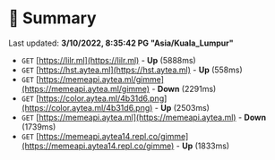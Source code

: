 # 📖 Summary
Last updated: **3/10/2022, 8:35:42 PG "Asia/Kuala_Lumpur"**

- `GET` [https://lilr.ml](https://lilr.ml) - **Up** (5888ms)
- `GET` [https://hst.aytea.ml](https://hst.aytea.ml) - **Up** (558ms)
- `GET` [https://memeapi.aytea.ml/gimme](https://memeapi.aytea.ml/gimme) - **Down** (2291ms)
- `GET` [https://color.aytea.ml/4b31d6.png](https://color.aytea.ml/4b31d6.png) - **Up** (2503ms)
- `GET` [https://memeapi.aytea.ml](https://memeapi.aytea.ml) - **Down** (1739ms)
- `GET` [https://memeapi.aytea14.repl.co/gimme](https://memeapi.aytea14.repl.co/gimme) - **Up** (1833ms)
